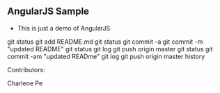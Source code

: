 AngularJS Sample
----------------
- This is just a demo of AngularJS

git status
git add README.md
git status
git commit -a
git commit -m "updated README"
git status
git log
git push origin master
git status
git commit -am "updated READme"
git log
git push origin master
history


Contributors:

Charlene Pe